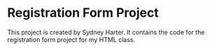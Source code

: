 # Registration Form Project

This project is created by Sydney Harter. It contains the code for the registration form project for my HTML class.
